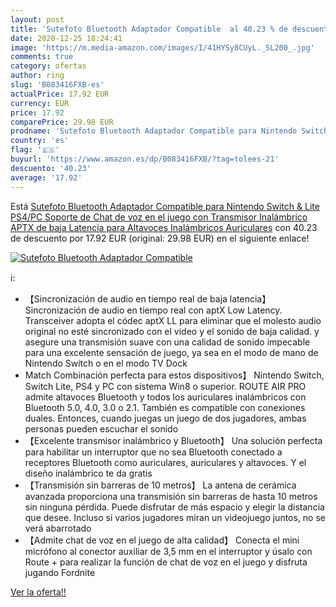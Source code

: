 ```yaml
---
layout: post
title: 'Sutefoto Bluetooth Adaptador Compatible  al 40.23 % de descuento'
date: 2020-12-25 18:24:41
image: 'https://m.media-amazon.com/images/I/41HYSy8CUyL._SL200_.jpg'
comments: true
category: ofertas
author: ring
slug: 'B083416FXB-es'
actualPrice: 17.92 EUR
currency: EUR
price: 17.92
comparePrice: 29.98 EUR
prodname: 'Sutefoto Bluetooth Adaptador Compatible para Nintendo Switch & Lite  PS4/PC  Soporte de Chat de voz en el juego con Transmisor Inalámbrico APTX de baja Latencia para Altavoces Inalámbricos Auriculares'
country: 'es'
flag: '🇪🇸'
buyurl: 'https://www.amazon.es/dp/B083416FXB/?tag=tolees-21'
descuento: '40.23'
average: '17.92'
---
```


Está [Sutefoto Bluetooth Adaptador Compatible para Nintendo Switch & Lite  PS4/PC  Soporte de Chat de voz en el juego con Transmisor Inalámbrico APTX de baja Latencia para Altavoces Inalámbricos Auriculares](https://www.amazon.es/dp/B083416FXB/?tag=tolees-21) con 40.23 de descuento por 17.92 EUR (original: 29.98 EUR) en el siguiente enlace!

[![Sutefoto Bluetooth Adaptador Compatible ](https://m.media-amazon.com/images/I/41HYSy8CUyL._SL200_.jpg)](https://www.amazon.es/dp/B083416FXB/?tag=tolees-21)

ℹ️:

- 【Sincronización de audio en tiempo real de baja latencia】 Sincronización de audio en tiempo real con aptX Low Latency. Transceiver adopta el códec aptX LL para eliminar que el molesto audio original no esté sincronizado con el video y el sonido de baja calidad. y asegure una transmisión suave con una calidad de sonido impecable para una excelente sensación de juego, ya sea en el modo de mano de Nintendo Switch o en el modo TV Dock
- Match Combinación perfecta para estos dispositivos】 Nintendo Switch, Switch Lite, PS4 y PC con sistema Win8 o superior. ROUTE AIR PRO admite altavoces Bluetooth y todos los auriculares inalámbricos con Bluetooth 5.0, 4.0, 3.0 o 2.1. También es compatible con conexiones duales. Entonces, cuando juegas un juego de dos jugadores, ambas personas pueden escuchar el sonido
- 【Excelente transmisor inalámbrico y Bluetooth】 Una solución perfecta para habilitar un interruptor que no sea Bluetooth conectado a receptores Bluetooth como auriculares, auriculares y altavoces. Y el diseño inalámbrico te da gratis
- 【Transmisión sin barreras de 10 metros】 La antena de cerámica avanzada proporciona una transmisión sin barreras de hasta 10 metros sin ninguna pérdida. Puede disfrutar de más espacio y elegir la distancia que desee. Incluso si varios jugadores miran un videojuego juntos, no se verá abarrotado
- 【Admite chat de voz en el juego de alta calidad】 Conecta el mini micrófono al conector auxiliar de 3,5 mm en el interruptor y úsalo con Route + para realizar la función de chat de voz en el juego y disfruta jugando Fordnite

[Ver la oferta!!](https://www.amazon.es/dp/B083416FXB/?tag=tolees-21)
